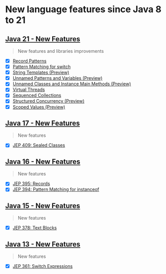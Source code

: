 # New language features since Java 8 to 21

## [Java 21 - New Features](https://www.oracle.com/java/technologies/javase/21-relnote-issues.html)
> New features and libraries improvements
- [x] [Record Patterns](https://openjdk.org/jeps/440)
- [x] [Pattern Matching for switch](https://openjdk.org/jeps/441)
- [x] [String Templates (Preview)](https://openjdk.org/jeps/430)
- [x] [Unnamed Patterns and Variables (Preview)](https://openjdk.org/jeps/443)
- [x] [Unnamed Classes and Instance Main Methods (Preview)](https://openjdk.org/jeps/445)
- [x] [Virtual Threads](https://openjdk.org/jeps/444)
- [x] [Sequenced Collections](https://openjdk.org/jeps/431)
- [x] [Structured Concurrency (Preview)](https://openjdk.org/jeps/453)
- [x] [Scoped Values (Preview)](https://openjdk.org/jeps/446)

## [Java 17 - New Features](https://www.oracle.com/java/technologies/javase/17-relnote-issues.html)
> New features
- [x] [JEP 409: Sealed Classes](https://openjdk.org/jeps/409)

## [Java 16 - New Features](https://www.oracle.com/java/technologies/javase/16-relnote-issues.html)
> New features
- [x] [JEP 395: Records](https://openjdk.org/jeps/395)
- [x] [JEP 394: Pattern Matching for instanceof](https://openjdk.org/jeps/394)

## [Java 15 - New Features](https://www.oracle.com/java/technologies/javase/15-relnote-issues.html)
> New features
- [x] [JEP 378: Text Blocks](https://openjdk.org/jeps/378)

## [Java 13 - New Features](https://www.oracle.com/java/technologies/javase/13-relnote-issues.html)
> New features
- [x] [JEP 361: Switch Expressions](https://openjdk.org/jeps/361)


